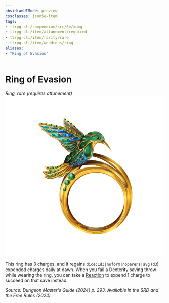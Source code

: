 ```yaml
---
obsidianUIMode: preview
cssclasses: json5e-item
tags:
- ttrpg-cli/compendium/src/5e/xdmg
- ttrpg-cli/item/attunement/required
- ttrpg-cli/item/rarity/rare
- ttrpg-cli/item/wondrous/ring
aliases: 
- "Ring of Evasion"
---
```

# Ring of Evasion
*Ring, rare (requires attunement)*  
![](Інструменти%20ДМ/CLI/items/img/ring-of-evasion.webp#right)


This ring has 3 charges, and it regains `dice:1d3|noform|noparens|avg` (`d3`) expended charges daily at dawn. When you fail a Dexterity saving throw while wearing the ring, you can take a [Reaction](Інструменти%20ДМ/CLI/rules/variant-rules/reaction-xphb.md) to expend 1 charge to succeed on that save instead.

*Source: Dungeon Master's Guide (2024) p. 293. Available in the <span title='Systems Reference Document (5.2)'>SRD</span> and the Free Rules (2024)*